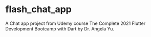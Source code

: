 # flash_chat_app

A Chat app project from Udemy course The Complete 2021 Flutter Development Bootcamp with Dart by Dr. Angela Yu.
